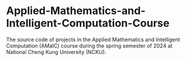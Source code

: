 # Applied-Mathematics-and-Intelligent-Computation-Course
The source code of projects in the Applied Mathematics and Intelligent Computation (AMaIC) course during the spring semester of 2024 at National Cheng Kung University (NCKU).
